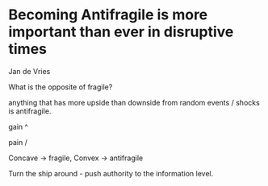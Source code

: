 # Becoming Antifragile is more important than ever in disruptive times
Jan de Vries

What is the opposite of fragile?

anything that has more upside than downside from random events / shocks is antifragile.

gain ^

pain \/

Concave -> fragile, Convex -> antifragile

Turn the ship around - push authority to the information level.



